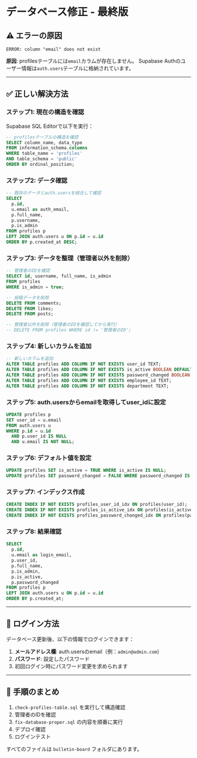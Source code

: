 # データベース修正 - 最終版

## ⚠️ エラーの原因

```
ERROR: column "email" does not exist
```

**原因**: profilesテーブルには`email`カラムが存在しません。
Supabase Authのユーザー情報は`auth.users`テーブルに格納されています。

---

## ✅ 正しい解決方法

### ステップ1: 現在の構造を確認

Supabase SQL Editorで以下を実行：

```sql
-- profilesテーブルの構造を確認
SELECT column_name, data_type 
FROM information_schema.columns
WHERE table_name = 'profiles'
AND table_schema = 'public'
ORDER BY ordinal_position;
```

### ステップ2: データ確認

```sql
-- 既存のデータとauth.usersを結合して確認
SELECT 
  p.id,
  u.email as auth_email,
  p.full_name,
  p.username,
  p.is_admin
FROM profiles p
LEFT JOIN auth.users u ON p.id = u.id
ORDER BY p.created_at DESC;
```

### ステップ3: データを整理（管理者以外を削除）

```sql
-- 管理者のIDを確認
SELECT id, username, full_name, is_admin 
FROM profiles 
WHERE is_admin = true;

-- 投稿データを削除
DELETE FROM comments;
DELETE FROM likes;
DELETE FROM posts;

-- 管理者以外を削除（管理者のIDを確認してから実行）
-- DELETE FROM profiles WHERE id != '管理者のID';
```

### ステップ4: 新しいカラムを追加

```sql
-- 新しいカラムを追加
ALTER TABLE profiles ADD COLUMN IF NOT EXISTS user_id TEXT;
ALTER TABLE profiles ADD COLUMN IF NOT EXISTS is_active BOOLEAN DEFAULT TRUE;
ALTER TABLE profiles ADD COLUMN IF NOT EXISTS password_changed BOOLEAN DEFAULT FALSE;
ALTER TABLE profiles ADD COLUMN IF NOT EXISTS employee_id TEXT;
ALTER TABLE profiles ADD COLUMN IF NOT EXISTS department TEXT;
```

### ステップ5: auth.usersからemailを取得してuser_idに設定

```sql
UPDATE profiles p
SET user_id = u.email
FROM auth.users u
WHERE p.id = u.id 
  AND p.user_id IS NULL 
  AND u.email IS NOT NULL;
```

### ステップ6: デフォルト値を設定

```sql
UPDATE profiles SET is_active = TRUE WHERE is_active IS NULL;
UPDATE profiles SET password_changed = FALSE WHERE password_changed IS NULL;
```

### ステップ7: インデックス作成

```sql
CREATE INDEX IF NOT EXISTS profiles_user_id_idx ON profiles(user_id);
CREATE INDEX IF NOT EXISTS profiles_is_active_idx ON profiles(is_active);
CREATE INDEX IF NOT EXISTS profiles_password_changed_idx ON profiles(password_changed);
```

### ステップ8: 結果確認

```sql
SELECT 
  p.id,
  u.email as login_email,
  p.user_id,
  p.full_name,
  p.is_admin,
  p.is_active,
  p.password_changed
FROM profiles p
LEFT JOIN auth.users u ON p.id = u.id
ORDER BY p.created_at;
```

---

## 🔑 ログイン方法

データベース更新後、以下の情報でログインできます：

1. **メールアドレス欄**: auth.usersのemail（例：`admin@admin.com`）
2. **パスワード**: 設定したパスワード
3. 初回ログイン時にパスワード変更を求められます

---

## 📝 手順のまとめ

1. `check-profiles-table.sql` を実行して構造確認
2. 管理者のIDを確認
3. `fix-database-proper.sql` の内容を順番に実行
4. デプロイ確認
5. ログインテスト

すべてのファイルは `bulletin-board` フォルダにあります。

